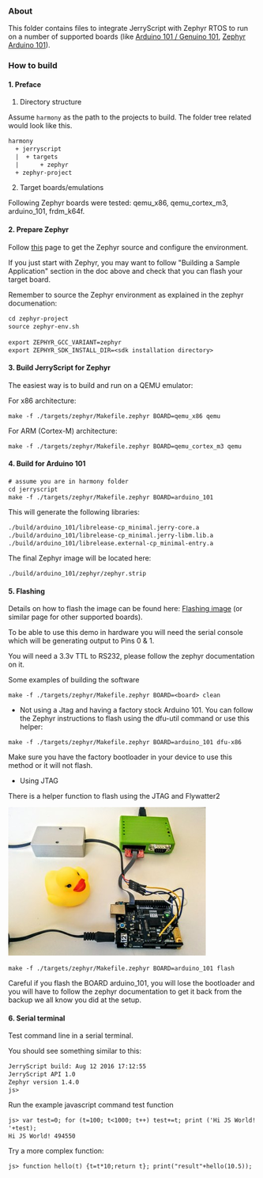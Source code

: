 ### About

This folder contains files to integrate JerryScript with Zephyr RTOS to
run on a number of supported boards (like
[Arduino 101 / Genuino 101](https://www.arduino.cc/en/Main/ArduinoBoard101),
[Zephyr Arduino 101](https://www.zephyrproject.org/doc/board/arduino_101.html)).

### How to build

#### 1. Preface

1. Directory structure

Assume `harmony` as the path to the projects to build.
The folder tree related would look like this.

```
harmony
  + jerryscript
  |  + targets
  |      + zephyr
  + zephyr-project
```


2. Target boards/emulations

Following Zephyr boards were tested: qemu_x86, qemu_cortex_m3, arduino_101,
frdm_k64f.


#### 2. Prepare Zephyr

Follow [this](https://www.zephyrproject.org/doc/getting_started/getting_started.html) page to get
the Zephyr source and configure the environment.

If you just start with Zephyr, you may want to follow "Building a Sample
Application" section in the doc above and check that you can flash your
target board.

Remember to source the Zephyr environment as explained in the zephyr documenation:

```
cd zephyr-project
source zephyr-env.sh

export ZEPHYR_GCC_VARIANT=zephyr
export ZEPHYR_SDK_INSTALL_DIR=<sdk installation directory>
```

#### 3. Build JerryScript for Zephyr

The easiest way is to build and run on a QEMU emulator:

For x86 architecture:

```
make -f ./targets/zephyr/Makefile.zephyr BOARD=qemu_x86 qemu
```

For ARM (Cortex-M) architecture:

```
make -f ./targets/zephyr/Makefile.zephyr BOARD=qemu_cortex_m3 qemu
```

#### 4. Build for Arduino 101

```
# assume you are in harmony folder
cd jerryscript
make -f ./targets/zephyr/Makefile.zephyr BOARD=arduino_101
```

This will generate the following libraries:
```
./build/arduino_101/librelease-cp_minimal.jerry-core.a
./build/arduino_101/librelease-cp_minimal.jerry-libm.lib.a
./build/arduino_101/librelease.external-cp_minimal-entry.a
```

The final Zephyr image will be located here:
```
./build/arduino_101/zephyr/zephyr.strip
```

#### 5. Flashing

Details on how to flash the image can be found here:
[Flashing image](https://www.zephyrproject.org/doc/board/arduino_101.html)
(or similar page for other supported boards).

To be able to use this demo in hardware you will need the serial console
which will be generating output to Pins 0 & 1.

You will need a 3.3v TTL to RS232, please follow the zephyr documentation on it.

Some examples of building the software

```
make -f ./targets/zephyr/Makefile.zephyr BOARD=<board> clean
```

- Not using a Jtag and having a factory stock Arduino 101.
You can follow the Zephyr instructions to flash using the dfu-util command
or use this helper:

```
make -f ./targets/zephyr/Makefile.zephyr BOARD=arduino_101 dfu-x86
```

Make sure you have the factory bootloader in your device to use this method or it will not flash.

- Using JTAG

There is a helper function to flash using the JTAG and Flywatter2

![alt tag](docs/arduino_101.jpg?raw=true "Example")

```
make -f ./targets/zephyr/Makefile.zephyr BOARD=arduino_101 flash
```

<warning> Careful if you flash the BOARD arduino_101, you will lose the bootloader
and you will have to follow the zephyr documentation to get it back from
the backup we all know you did at the setup. </warning>

#### 6. Serial terminal

Test command line in a serial terminal.


You should see something similar to this:
```
JerryScript build: Aug 12 2016 17:12:55
JerryScript API 1.0
Zephyr version 1.4.0
js>
```


Run the example javascript command test function
```
js> var test=0; for (t=100; t<1000; t++) test+=t; print ('Hi JS World! '+test);
Hi JS World! 494550
```


Try a more complex function:
```
js> function hello(t) {t=t*10;return t}; print("result"+hello(10.5));
```
